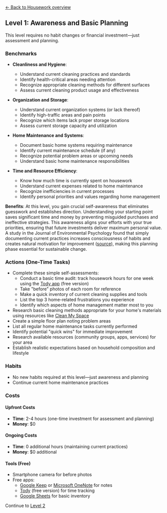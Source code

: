 [← Back to Housework overview](index)
## Level 1: Awareness and Basic Planning

This level requires no habit changes or financial investment—just assessment and planning.

### Benchmarks
- **Cleanliness and Hygiene**: 
  - Understand current cleaning practices and standards
  - Identify health-critical areas needing attention
  - Recognize appropriate cleaning methods for different surfaces
  - Assess current cleaning product usage and effectiveness

- **Organization and Storage**:
  - Understand current organization systems (or lack thereof)
  - Identify high-traffic areas and pain points
  - Recognize which items lack proper storage locations
  - Assess current storage capacity and utilization

- **Home Maintenance and Systems**:
  - Document basic home systems requiring maintenance
  - Identify current maintenance schedule (if any)
  - Recognize potential problem areas or upcoming needs
  - Understand basic home maintenance responsibilities

- **Time and Resource Efficiency**:
  - Know how much time is currently spent on housework
  - Understand current expenses related to home maintenance
  - Recognize inefficiencies in current processes
  - Identify personal priorities and values regarding home management

**Benefits**: At this level, you gain crucial self-awareness that eliminates guesswork and establishes direction. Understanding your starting point saves significant time and money by preventing misguided purchases and ineffective strategies. This awareness aligns your efforts with your true priorities, ensuring that future investments deliver maximum personal value. A study in the Journal of Environmental Psychology found that simply documenting current practices increases consciousness of habits and creates natural motivation for improvement ([source](https://www.sciencedirect.com/science/article/abs/pii/S0272494413000261)), making this planning phase essential for sustainable change.

### Actions (One-Time Tasks)
- Complete these simple self-assessments:
  - Conduct a basic time audit: track housework hours for one week using the [Tody app](https://todyapp.com/) (free version)
  - Take "before" photos of each room for reference
  - Make a quick inventory of current cleaning supplies and tools
  - List the top 3 home-related frustrations you experience
  - Identify which aspects of home management matter most to you
- Research basic cleaning methods appropriate for your home's materials using resources like [Clean My Space](https://cleanmyspace.com/cleaning-basics/)
- Create a simple floor plan noting problem areas
- List all regular home maintenance tasks currently performed
- Identify potential "quick wins" for immediate improvement
- Research available resources (community groups, apps, services) for your area
- Establish realistic expectations based on household composition and lifestyle

### Habits
- No new habits required at this level—just awareness and planning
- Continue current home maintenance practices

### Costs
#### Upfront Costs
- **Time**: 2-4 hours (one-time investment for assessment and planning)
- **Money**: $0

#### Ongoing Costs
- **Time**: 0 additional hours (maintaining current practices)
- **Money**: $0 additional

#### Tools (Free)
- Smartphone camera for before photos
- Free apps:
  * [Google Keep](https://keep.google.com) or [Microsoft OneNote](https://www.microsoft.com/en-us/microsoft-365/onenote/digital-note-taking-app) for notes
  * [Tody](https://todyapp.com/) (free version) for time tracking
  * [Google Sheets](https://www.google.com/sheets/about/) for basic inventory

Continue to [Level 2](level-2)
